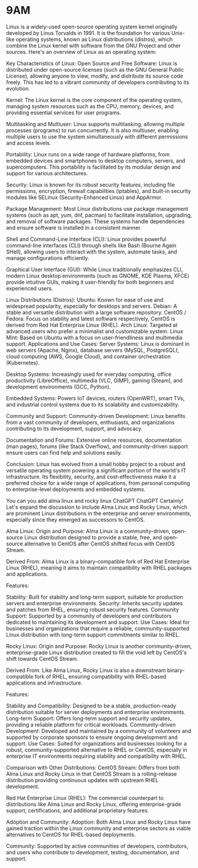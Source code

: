 # 9AM

Linux is a widely-used open-source operating system kernel originally developed by Linus Torvalds in 1991. It is the foundation for various Unix-like operating systems, known as Linux distributions (distros), which combine the Linux kernel with software from the GNU Project and other sources. Here's an overview of Linux as an operating system:

Key Characteristics of Linux:
Open Source and Free Software: Linux is distributed under open-source licenses (such as the GNU General Public License), allowing anyone to view, modify, and distribute its source code freely. This has led to a vibrant community of developers contributing to its evolution.

Kernel: The Linux kernel is the core component of the operating system, managing system resources such as the CPU, memory, devices, and providing essential services for user programs.

Multitasking and Multiuser: Linux supports multitasking, allowing multiple processes (programs) to run concurrently. It is also multiuser, enabling multiple users to use the system simultaneously with different permissions and access levels.

Portability: Linux runs on a wide range of hardware platforms, from embedded devices and smartphones to desktop computers, servers, and supercomputers. This portability is facilitated by its modular design and support for various architectures.

Security: Linux is known for its robust security features, including file permissions, encryption, firewall capabilities (iptables), and built-in security modules like SELinux (Security-Enhanced Linux) and AppArmor.

Package Management: Most Linux distributions use package management systems (such as apt, yum, dnf, pacman) to facilitate installation, upgrading, and removal of software packages. These systems handle dependencies and ensure software is installed in a consistent manner.

Shell and Command-Line Interface (CLI): Linux provides powerful command-line interfaces (CLI) through shells like Bash (Bourne Again SHell), allowing users to interact with the system, automate tasks, and manage configurations efficiently.

Graphical User Interface (GUI): While Linux traditionally emphasizes CLI, modern Linux desktop environments (such as GNOME, KDE Plasma, XFCE) provide intuitive GUIs, making it user-friendly for both beginners and experienced users.

Linux Distributions (Distros):
Ubuntu: Known for ease of use and widespread popularity, especially for desktops and servers.
Debian: A stable and versatile distribution with a large software repository.
CentOS / Fedora: Focus on stability and latest software respectively, CentOS is derived from Red Hat Enterprise Linux (RHEL).
Arch Linux: Targeted at advanced users who prefer a minimalist and customizable system.
Linux Mint: Based on Ubuntu with a focus on user-friendliness and multimedia support.
Applications and Use Cases:
Server Systems: Linux is dominant in web servers (Apache, Nginx), database servers (MySQL, PostgreSQL), cloud computing (AWS, Google Cloud), and container orchestration (Kubernetes).

Desktop Systems: Increasingly used for everyday computing, office productivity (LibreOffice), multimedia (VLC, GIMP), gaming (Steam), and development environments (GCC, Python).

Embedded Systems: Powers IoT devices, routers (OpenWRT), smart TVs, and industrial control systems due to its scalability and customizability.

Community and Support:
Community-driven Development: Linux benefits from a vast community of developers, enthusiasts, and organizations contributing to its development, support, and advocacy.

Documentation and Forums: Extensive online resources, documentation (man pages), forums (like Stack Overflow), and community-driven support ensure users can find help and solutions easily.

Conclusion:
Linux has evolved from a small hobby project to a robust and versatile operating system powering a significant portion of the world's IT infrastructure. Its flexibility, security, and cost-effectiveness make it a preferred choice for a wide range of applications, from personal computing to enterprise-level deployments and embedded systems.

You
can you add alma linux and rocky linux
ChatGPT
ChatGPT
Certainly! Let's expand the discussion to include Alma Linux and Rocky Linux, which are prominent Linux distributions in the enterprise and server environments, especially since they emerged as successors to CentOS.

Alma Linux:
Origin and Purpose: Alma Linux is a community-driven, open-source Linux distribution designed to provide a stable, free, and open-source alternative to CentOS after CentOS shifted focus with CentOS Stream.

Derived From: Alma Linux is a binary-compatible fork of Red Hat Enterprise Linux (RHEL), meaning it aims to maintain compatibility with RHEL packages and applications.

Features:

Stability: Built for stability and long-term support, suitable for production servers and enterprise environments.
Security: Inherits security updates and patches from RHEL, ensuring robust security features.
Community Support: Supported by a community of developers and contributors dedicated to maintaining its development and support.
Use Cases: Ideal for businesses and organizations that require a reliable, community-supported Linux distribution with long-term support commitments similar to RHEL.

Rocky Linux:
Origin and Purpose: Rocky Linux is another community-driven, enterprise-grade Linux distribution created to fill the void left by CentOS's shift towards CentOS Stream.

Derived From: Like Alma Linux, Rocky Linux is also a downstream binary-compatible fork of RHEL, ensuring compatibility with RHEL-based applications and infrastructure.

Features:

Stability and Compatibility: Designed to be a stable, production-ready distribution suitable for server deployments and enterprise environments.
Long-term Support: Offers long-term support and security updates, providing a reliable platform for critical workloads.
Community-driven Development: Developed and maintained by a community of volunteers and supported by corporate sponsors to ensure ongoing development and support.
Use Cases: Suited for organizations and businesses looking for a robust, community-supported alternative to RHEL or CentOS, especially in enterprise IT environments requiring stability and compatibility with RHEL.

Comparison with Other Distributions:
CentOS Stream: Differs from both Alma Linux and Rocky Linux in that CentOS Stream is a rolling-release distribution providing continuous updates with upstream RHEL development.

Red Hat Enterprise Linux (RHEL): The commercial counterpart to distributions like Alma Linux and Rocky Linux, offering enterprise-grade support, certifications, and additional proprietary features.

Adoption and Community:
Adoption: Both Alma Linux and Rocky Linux have gained traction within the Linux community and enterprise sectors as viable alternatives to CentOS for RHEL-based deployments.

Community: Supported by active communities of developers, contributors, and users who contribute to development, testing, documentation, and support.
